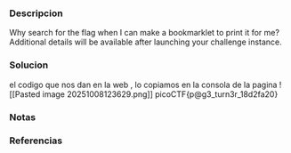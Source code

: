 ### Descripcion
Why search for the flag when I can make a bookmarklet to print it for me?
Additional details will be available after launching your challenge instance.


### Solucion
el codigo que nos dan en la web , lo copiamos en la consola de la pagina
![[Pasted image 20251008123629.png]]
picoCTF{p@g3_turn3r_18d2fa20}

### Notas


### Referencias

